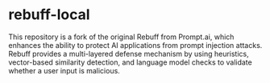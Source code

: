 # rebuff-local
This repository is a fork of the original Rebuff from Prompt.ai, which enhances the ability to protect AI applications from prompt injection attacks. Rebuff provides a multi-layered defense mechanism by using heuristics, vector-based similarity detection, and language model checks to validate whether a user input is malicious.
